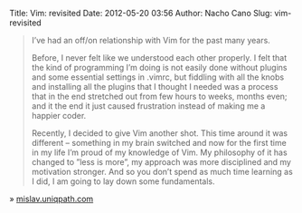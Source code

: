 Title: Vim: revisited
Date: 2012-05-20 03:56
Author: Nacho Cano
Slug: vim-revisited

> I’ve had an off/on relationship with Vim for the past many years.
>
> Before, I never felt like we understood each other properly. I felt
> that the kind of programming I’m doing is not easily done without
> plugins and some essential settings in .vimrc, but fiddling with all
> the knobs and installing all the plugins that I thought I needed was a
> process that in the end stretched out from few hours to weeks, months
> even; and it the end it just caused frustration instead of making me a
> happier coder.
>
> Recently, I decided to give Vim another shot. This time around it was
> different – something in my brain switched and now for the first time
> in my life I’m proud of my knowledge of Vim. My philosophy of it has
> changed to ”less is more”, my approach was more disciplined and my
> motivation stronger. And so you don’t spend as much time learning as I
> did, I am going to lay down some fundamentals.

» [mislav.uniqpath.com][]

  [mislav.uniqpath.com]: http://mislav.uniqpath.com/2011/12/vim-revisited/
    "Vim: revisited"
